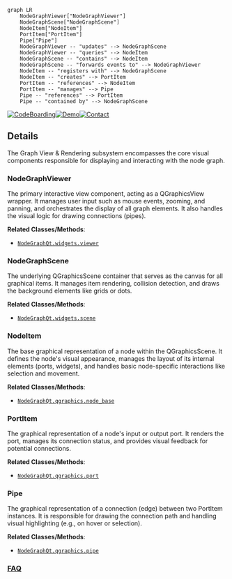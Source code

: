 ```mermaid
graph LR
    NodeGraphViewer["NodeGraphViewer"]
    NodeGraphScene["NodeGraphScene"]
    NodeItem["NodeItem"]
    PortItem["PortItem"]
    Pipe["Pipe"]
    NodeGraphViewer -- "updates" --> NodeGraphScene
    NodeGraphViewer -- "queries" --> NodeItem
    NodeGraphScene -- "contains" --> NodeItem
    NodeGraphScene -- "forwards events to" --> NodeGraphViewer
    NodeItem -- "registers with" --> NodeGraphScene
    NodeItem -- "creates" --> PortItem
    PortItem -- "references" --> NodeItem
    PortItem -- "manages" --> Pipe
    Pipe -- "references" --> PortItem
    Pipe -- "contained by" --> NodeGraphScene
```

[![CodeBoarding](https://img.shields.io/badge/Generated%20by-CodeBoarding-9cf?style=flat-square)](https://github.com/CodeBoarding/GeneratedOnBoardings)[![Demo](https://img.shields.io/badge/Try%20our-Demo-blue?style=flat-square)](https://www.codeboarding.org/demo)[![Contact](https://img.shields.io/badge/Contact%20us%20-%20contact@codeboarding.org-lightgrey?style=flat-square)](mailto:contact@codeboarding.org)

## Details

The Graph View & Rendering subsystem encompasses the core visual components responsible for displaying and interacting with the node graph.

### NodeGraphViewer
The primary interactive view component, acting as a QGraphicsView wrapper. It manages user input such as mouse events, zooming, and panning, and orchestrates the display of all graph elements. It also handles the visual logic for drawing connections (pipes).


**Related Classes/Methods**:

- <a href="https://github.com/jchanvfx/NodeGraphQt/blob/main/NodeGraphQt/widgets/viewer.py" target="_blank" rel="noopener noreferrer">`NodeGraphQt.widgets.viewer`</a>


### NodeGraphScene
The underlying QGraphicsScene container that serves as the canvas for all graphical items. It manages item rendering, collision detection, and draws the background elements like grids or dots.


**Related Classes/Methods**:

- <a href="https://github.com/jchanvfx/NodeGraphQt/blob/main/NodeGraphQt/widgets/scene.py" target="_blank" rel="noopener noreferrer">`NodeGraphQt.widgets.scene`</a>


### NodeItem
The base graphical representation of a node within the QGraphicsScene. It defines the node's visual appearance, manages the layout of its internal elements (ports, widgets), and handles basic node-specific interactions like selection and movement.


**Related Classes/Methods**:

- <a href="https://github.com/jchanvfx/NodeGraphQt/blob/main/NodeGraphQt/qgraphics/node_base.py" target="_blank" rel="noopener noreferrer">`NodeGraphQt.qgraphics.node_base`</a>


### PortItem
The graphical representation of a node's input or output port. It renders the port, manages its connection status, and provides visual feedback for potential connections.


**Related Classes/Methods**:

- <a href="https://github.com/jchanvfx/NodeGraphQt/blob/main/NodeGraphQt/qgraphics/port.py" target="_blank" rel="noopener noreferrer">`NodeGraphQt.qgraphics.port`</a>


### Pipe
The graphical representation of a connection (edge) between two PortItem instances. It is responsible for drawing the connection path and handling visual highlighting (e.g., on hover or selection).


**Related Classes/Methods**:

- <a href="https://github.com/jchanvfx/NodeGraphQt/blob/main/NodeGraphQt/qgraphics/pipe.py" target="_blank" rel="noopener noreferrer">`NodeGraphQt.qgraphics.pipe`</a>




### [FAQ](https://github.com/CodeBoarding/GeneratedOnBoardings/tree/main?tab=readme-ov-file#faq)